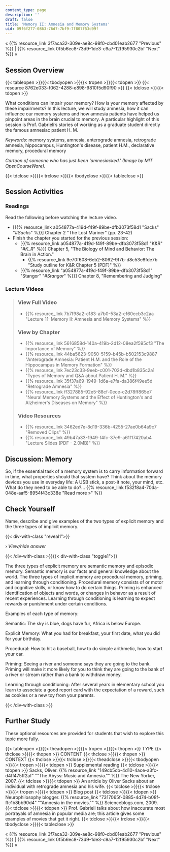 ```yaml
---
content_type: page
description: ''
draft: false
title: 'Memory II: Amnesia and Memory Systems'
uid: 09f6f277-0863-76d7-7bf9-7f807f53d99f
---
```

« {{% resource_link 3f7aca32-309e-ae8c-98f0-cbd01eab2677 "Previous" %}} | {{% resource_link 0f5b6ec8-73d9-1de3-c9a7-12f95930c2bf "Next" %}} »

## Session Overview

{{< tableopen >}}{{< tbodyopen >}}{{< tropen >}}{{< tdopen >}}
{{< resource 8762e033-f062-4288-e898-9810f5d90f90 >}}
{{< tdclose >}}{{< tdopen >}}

What conditions can impair your memory? How is your memory affected by these impairments? In this lecture, we will study amnesia, how it can influence our memory systems and how amnesia patients have helped us pinpoint areas in the brain crucial to memory. A particular highlight of this session is Prof. Gabrieli’s stories of working as a graduate student directly the famous amnesiac patient H. M.

*Keywords:* memory systems, amnesia, anterograde amnesia, retrograde amnesia, hippocampus, Huntington's disease, patient H.M., declarative memory, procedural memory

*Cartoon of someone who has just been 'amnesiacked.' (Image by MIT OpenCourseWare).*

{{< tdclose >}}{{< trclose >}}{{< tbodyclose >}}{{< tableclose >}}

## Session Activities

### Readings

Read the following before watching the lecture video.

- \[{{% resource_link a054877a-419d-f49f-89be-dfb3073f58d1 "Sacks" "#_Sacks_" %}}\] Chapter 2 "The Lost Mariner" (pp. 23-42)
- Finish the chapter you started for the previous session:
    - \[{{% resource_link a054877a-419d-f49f-89be-dfb3073f58d1 "K&R" "#_K_R_" %}}\] Chapter 5, "The Biology of Mind and Behavior: The Brain in Action."
        - {{% resource_link 9e70f608-6eb2-8062-9f7b-d8c53e8fde7b "Study outline for K&R Chapter 5 (PDF)" %}}
    - \[{{% resource_link "a054877a-419d-f49f-89be-dfb3073f58d1" "Stangor" "#_Stangor_" %}}\] Chapter 8, "Remembering and Judging"

### Lecture Videos

> ### View Full Video
> 
> - {{% resource_link 7b7f98a2-c183-a7b0-53a2-ef60ecb3c2aa "Lecture 11: Memory II: Amnesia and Memory Systems" %}}
> 
> ### View by Chapter
> 
> - {{% resource_link 5616858d-140a-419b-2d12-08ea2f595cf3 "The Importance of Memory" %}}
> - {{% resource_link 44ba5623-9050-5159-b45b-b502153c9887 "Anterograde Amnesia: Patient H.M. and the Role of the Hippocampus in Memory Formation" %}}
> - {{% resource_link 7ec23c33-9eeb-c001-702d-dbd1b835c2a1 "Types of Memory and Q&A about Patient H. M." %}}
> - {{% resource_link 35f37a69-1949-1d6a-e7fa-da386f49ee5d "Retrograde Amnesia" %}}
> - {{% resource_link ff327885-92e5-88cf-0ece-c2d78ff865e7 "Neural Memory Systems and the Effect of Huntington's and Alzheimer's Diseases on Memory" %}}
> 
> ### Video Resources
> 
> - {{% resource_link 3462ed7e-8d19-336b-4255-27ae0b64a9c7 "Removed Clips" %}}
> - {{% resource_link 49b47a33-1949-f4fc-37e9-a61f17420ab4 "Lecture Slides (PDF - 2.0MB)" %}}

## Discussion: Memory

So, if the essential task of a memory system is to carry information forward in time, what properties should that system have? Think about the memory devices you use in everyday life: A USB stick, a post-it note, your mind, etc. What do they need to be able to do?… {{% resource_link f532f8a4-70da-048e-aaf5-8954f43c338e "Read more »" %}}

## Check Yourself

Name, describe and give examples of the two types of explicit memory and the three types of implicit memory.

{{< div-with-class "reveal1">}}

› *View/hide answer*

{{< /div-with-class >}}{{< div-with-class "toggle1">}}

The three types of explicit memory are semantic memory and episodic memory. Semantic memory is our facts and general knowledge about the world. The three types of implicit memory are procedural memory, priming, and learning through conditioning. Procedural memory consists of or motor and cognitive skills, or know how to do certain things. Priming is enhanced identification of objects and words, or changes in behavor as a result of recent experiences. Learning through conditioning is learning to expect rewards or punishment under certain conditions.

Examples of each type of memory:

Semantic: The sky is blue, dogs have fur, Africa is below Europe.

Explicit Memory: What you had for breakfast, your first date, what you did for your birthday.

Procedural: How to hit a baseball, how to do simple arithmetic, how to start your car.

Priming: Seeing a river and someone says they are going to the bank. Priming will make it more likely for you to think they are going to the bank of a river or stream rather than a bank to withdraw money.

Learning through conditioning: After several years in elementary school you learn to associate a good report card with the expectation of a reward, such as cookies or a new toy from your parents.

{{< /div-with-class >}}

## Further Study

These optional resources are provided for students that wish to explore this topic more fully.

{{< tableopen >}}{{< theadopen >}}{{< tropen >}}{{< thopen >}}
TYPE
{{< thclose >}}{{< thopen >}}
CONTENT
{{< thclose >}}{{< thopen >}}
CONTEXT
{{< thclose >}}{{< trclose >}}{{< theadclose >}}{{< tbodyopen >}}{{< tropen >}}{{< tdopen >}}
Supplemental reading
{{< tdclose >}}{{< tdopen >}}
Sacks, Oliver. {{% resource_link "149cb5cb-4d10-4ace-a3fc-d4ff475ff2af" "\"The Abyss: Music and Amnesia.\"" %}} The New Yorker, 2007.
{{< tdclose >}}{{< tdopen >}}
An article by Oliver Sacks about an individual with retrograde amnesia and his wife.
{{< tdclose >}}{{< trclose >}}{{< tropen >}}{{< tdopen >}}
Blog post
{{< tdclose >}}{{< tdopen >}}
Neurophilosophy blogger. {{% resource_link "7317065f-0885-4d74-b08f-ffc1b8bb90d4" "\"Amnesia in the movies.\"" %}} Scienceblogs.com, 2009.
{{< tdclose >}}{{< tdopen >}}
Prof. Gabrieli talks about how inaccurate most portrayals of amnesia in popular media are; this article gives some examples of movies that get it right.
{{< tdclose >}}{{< trclose >}}{{< tbodyclose >}}{{< tableclose >}}

« {{% resource_link 3f7aca32-309e-ae8c-98f0-cbd01eab2677 "Previous" %}} | {{% resource_link 0f5b6ec8-73d9-1de3-c9a7-12f95930c2bf "Next" %}} »